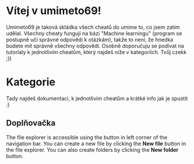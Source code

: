 # Vítej v umimeto69!

Umimeto69 je taková skládka všech cheatů do umime to, co jsem zatím udělal. Všechny cheaty fungují na bázi "Machine learningu" (program se postupně učí správné odpovědi k otázkám), takže to není, že hnedka budete mít správně všechny odpovědi. Osobně doporučuju se podívat na tutorialy k jednotlivím cheatům, který najdeš níže v kategoriích. Tvůj czekk ;))


# Kategorie

Tady najdeš dokumentaci, k jednotlivím cheatům a krátké info jak je spustit :)

## Doplňovačka

The file explorer is accessible using the button in left corner of the navigation bar. You can create a new file by clicking the **New file** button in the file explorer. You can also create folders by clicking the **New folder** button.

